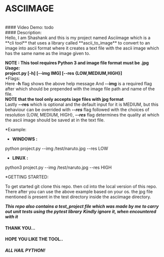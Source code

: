 # ASCIIMAGE
<br>
#### Video Demo:  todo
<br>
#### Description:

<br>
Hello, I am Shashank and this is my project named Asciimage which is a **cli tool** that uses a library called **ascii_to_image** to convert to an image into ascii format where it creates a text file with the ascii image which has the same name as the image given to.<br>

**NOTE : This tool requires Python 3 and image file format must be .jpg**<br>
***Usage:***<br>
**project.py [-h] [--img IMG] [--res {LOW,MEDIUM,HIGH}]**
<br>
*Flags:
<br>
Here **-h** flag shows the above help message
And **--img** is a required flag after which should be prepended with the image file path and name of the file.
<br>
**NOTE that the tool only accepts iage files with jpg format**
<br>
Lastly **--res** which is optional and the default input for it is MEDIUM,
but this behaviour can be overrided with ***--res*** flag followed with the choices of resolution {LOW, MEDIUM, HIGH},
***--res*** flag determines the quality at which the ascii image should be saved at in the text file.

*Example:

* **WINDOWS :**<br>

python project.py --img /test/naruto.jpg --res LOW

* **LINUX :**<br>

python3 project.py --img /test/naruto.jpg --res HIGH

*GETTING STARTED:

To get started git clone this repo.
then cd into the local version of this repo.
There after you can use the above example based on your os.
the jpg file mentioned is present in the test directory inside the asciimage directory.

***This repo also contains a test_project file which was made by me to carry out unit tests using the pytest library***
***Kindly ignore it, when encountered with it***

#### THANK YOU...
#### HOPE YOU LIKE THE TOOL..
##### ALL HAIL PYTHON!
